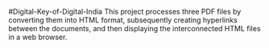 #Digital-Key-of-Digital-India
This project processes three PDF files by converting them into HTML format, subsequently creating hyperlinks between the documents, and then displaying the interconnected HTML files in a web browser.
